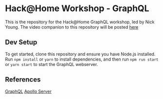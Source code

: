 # Hack@Home Workshop - GraphQL

This is the repository for the Hack@Home GraphQL workshop, led by Nick Young. The video companion to this repository will be posted [here]()

## Dev Setup

To get started, clone this repository and ensure you have Node.js installed. Run `npm install` or `yarn` to install dependencies, and then run `npm run start` or `yarn start` to start the GraphQL webserver.

## References

[GraphQL](https://graphql.org/)
[Apollo Server](https://www.apollographql.com/docs/apollo-server/)
